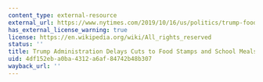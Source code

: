 ```yaml
---
content_type: external-resource
external_url: https://www.nytimes.com/2019/10/16/us/politics/trump-food-stamps-cuts.html
has_external_license_warning: true
license: https://en.wikipedia.org/wiki/All_rights_reserved
status: ''
title: Trump Administration Delays Cuts to Food Stamps and School Meals
uid: 4df152eb-a0ba-4312-a6af-84742b48b307
wayback_url: ''
---
```

